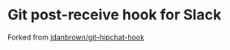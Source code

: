# Git post-receive hook for Slack

Forked from [jdanbrown/git-hipchat-hook](https://github.com/jdanbrown/git-hipchat-hook)
